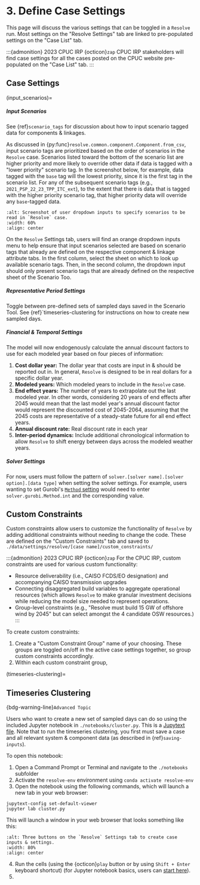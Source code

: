 # 3. Define Case Settings

This page will discuss the various settings that can be toggled in a `Resolve` run. 
Most settings on the "Resolve Settings" tab are linked to pre-populated settings on the "Case List" tab.

:::{admonition} 2023 CPUC IRP {octicon}`zap`
CPUC IRP stakeholders will find case settings for all the cases posted on the CPUC website pre-populated 
on the "Case List" tab.
:::

## Case Settings

(input_scenarios)=
##### Input Scenarios

See {ref}`scenario_tags` for discussion about how to input scenario tagged data for components & linkages. 

As discussed in {py:func}`resolve.common.component.Component.from_csv`, input scenario tags are prioritized 
based on the order of scenarios in the `Resolve` case. Scenarios listed toward the bottom of the scenario list are higher priority 
and more likely to override other data if data is tagged with a "lower priority" scenario tag. In the screenshot below, for example, 
data tagged with the `base` tag will the lowest priority, since it is the first tag in the scenario list. For any of the 
subsequent scenario tags (e.g., `2021_PSP_22_23_TPP_ITC_ext`), to the extent that there is data that is tagged with the higher 
priority scenario tag, that higher priority data will override any `base`-tagged data.

```{image} ../_images/scenario-settings.png
:alt: Screenshot of user dropdown inputs to specify scenarios to be read in `Resolve` case.
:width: 60%
:align: center
```
On the `Resolve` Settings tab, users will find an orange dropdown inputs menu to help ensure that input scenarios selected 
are based on scenario tags that already are defined on the respective component & linkage attribute tabs. 
In the first column, select the sheet on which to look up available scenario tags. Then, in the second column, the dropdown input 
should only present scenario tags that are already defined on the respective sheet of the Scenario Too.

##### Representative Period Settings

Toggle between pre-defined sets of sampled days saved in the Scenario Tool. See {ref}`timeseries-clustering for instructions on how to create new sampled days.

##### Financial & Temporal Settings

The model will now endogenously calculate the annual discount factors to use for each modeled year based on four pieces 
of information:
1. **Cost dollar year:** The dollar year that costs are input in & should be reported out in. In general, `Resolve` is designed 
to be in real dollars for a specific dollar year.
2. **Modeled years:** Which modeled years to include in the `Resolve` case.
3. **End effect years:** The number of years to extrapolate out the last modeled year. In other words, considering 20 years 
of end effects after 2045 would mean that the last model year's annual discount factor would represent the discounted cost 
of 2045-2064, assuming that the 2045 costs are representative of a steady-state future for all end effect years.
4. **Annual discount rate:** Real discount rate in each year
5. **Inter-period dynamics:** Include additional chronological information to allow `Resolve` to shift energy between days across the modeled weather years.

##### Solver Settings

For now, users must follow the pattern of `solver.[solver name].[solver option].[data type]` when setting the solver settings. 
For example, users wanting to set Gurobi's [`Method` setting](https://www.gurobi.com/documentation/9.5/refman/method.html) 
would need to enter `solver.gurobi.Method.int` and the corresponding value. 

## Custom Constraints

Custom constraints allow users to customize the functionality of `Resolve` by adding additional constraints 
without needing to change the code. These are defined on the "Custom Constraints" tab and saved to 
`./data/settings/resolve/[case name]/custom_constraints/`

:::{admonition} 2023 CPUC IRP {octicon}`zap`
For the CPUC IRP, custom constraints are used for various custom functionality:
- Resource deliverability (i.e., CAISO FCDS/EO designation) and accompanying CAISO transmission upgrades
- Connecting disaggregated build variables to aggregate operational resources (which allows `Resolve` to make granular
  investment decisions while reducing the model size needed to represent operations. 
- Group-level constraints (e.g., "Resolve must build 15 GW of offshore wind by 2045" but can select amongst the 4 candidate OSW resources.)
:::

To create custom constraints:
1. Create a "Custom Constraint Group" name of your choosing. These groups are toggled 
   on/off in the active case settings together, so group custom constraints accordingly.
2. Within each custom constraint group,

(timeseries-clustering)=
## Timeseries Clustering

{bdg-warning-line}`Advanced Topic` 

Users who want to create a new set of sampled days can do so using the included Jupyter notebook in `./notebooks/cluster.py`. 
This is a [Jupytext file](https://jupytext.readthedocs.io). Note that to run the timeseries clustering, you first must save a case and all 
relevant system & component data (as described in {ref}`saving-inputs`). 

To open this notebook:
1. Open a Command Prompt or Terminal and navigate to the `./notebooks` subfolder
2. Activate the `resolve-env` environment using `conda activate resolve-env`
3. Open the notebook using the following commands, which will launch a new tab in your web browser:
  ```
  jupytext-config set-default-viewer
  jupyter lab cluster.py
  ```
  This will launch a window in your web browser that looks something like this: 
  ```{image} ../_images/jupyter-lab-clustering.png
  :alt: Three buttons on the `Resolve` Settings tab to create case inputs & settings.
  :width: 80%
  :align: center
  ```
4. Run the cells (using the {octicon}`play` button or by using `Shift + Enter` keyboard shortcut) (for Jupyter notebook basics, users can [start here](https://realpython.com/jupyter-notebook-introduction/#running-cells)).
5. 